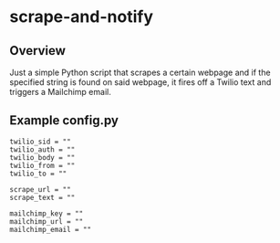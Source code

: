 # scrape-and-notify

## Overview
Just a simple Python script that scrapes a certain webpage and if the specified string is found on said webpage, it fires off a Twilio text and triggers a Mailchimp email.

## Example config.py
```
twilio_sid = ""
twilio_auth = ""
twilio_body = ""
twilio_from = ""
twilio_to = ""

scrape_url = ""
scrape_text = ""

mailchimp_key = ""
mailchimp_url = ""
mailchimp_email = ""
```
